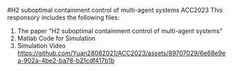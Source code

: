 #H2 suboptimal containment control of multi-agent systems ACC2023
This responsory includes the following files:
1. The paper "H2 suboptimal containment control of multi-agent systems"
2. Matlab Code for Simulation
3. Simulation Video
https://github.com/Yuan28082021/ACC2023/assets/89707029/6e68e9ea-902a-4be2-ba78-b21cdf417b1b


